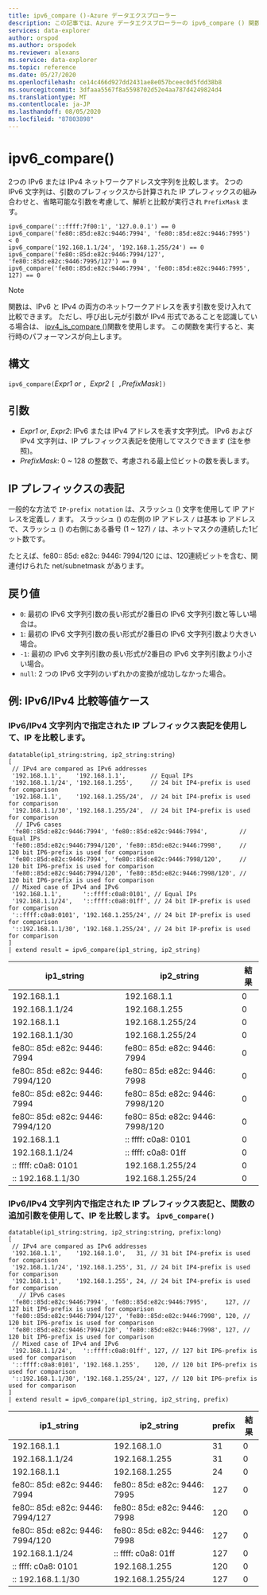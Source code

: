 ```yaml
---
title: ipv6_compare ()-Azure データエクスプローラー
description: この記事では、Azure データエクスプローラーの ipv6_compare () 関数について説明します。
services: data-explorer
author: orspod
ms.author: orspodek
ms.reviewer: alexans
ms.service: data-explorer
ms.topic: reference
ms.date: 05/27/2020
ms.openlocfilehash: ce14c466d927dd2431ae8e057bceec0d5fdd38b8
ms.sourcegitcommit: 3dfaaa5567f8a5598702d52e4aa787d4249824d4
ms.translationtype: MT
ms.contentlocale: ja-JP
ms.lasthandoff: 08/05/2020
ms.locfileid: "87803898"
---
```

# <a name="ipv6_compare"></a>ipv6_compare()

2つの IPv6 または IPv4 ネットワークアドレス文字列を比較します。 2つの IPv6 文字列は、引数のプレフィックスから計算された IP プレフィックスの組み合わせと、省略可能な引数を考慮して、解析と比較が実行され `PrefixMask` ます。

```kusto
ipv6_compare('::ffff:7f00:1', '127.0.0.1') == 0
ipv6_compare('fe80::85d:e82c:9446:7994', 'fe80::85d:e82c:9446:7995')  < 0
ipv6_compare('192.168.1.1/24', '192.168.1.255/24') == 0
ipv6_compare('fe80::85d:e82c:9446:7994/127', 'fe80::85d:e82c:9446:7995/127') == 0
ipv6_compare('fe80::85d:e82c:9446:7994', 'fe80::85d:e82c:9446:7995', 127) == 0
```

> [!Note]
> 関数は、IPv6 と IPv4 の両方のネットワークアドレスを表す引数を受け入れて比較できます。 ただし、呼び出し元が引数が IPv4 形式であることを認識している場合は、 [ipv4_is_compare ()](./ipv4-comparefunction.md)関数を使用します。 この関数を実行すると、実行時のパフォーマンスが向上します。

## <a name="syntax"></a>構文

`ipv6_compare(`*Expr1 or* `, `*Expr2* `[ ,`*PrefixMask*`])`

## <a name="arguments"></a>引数

* *Expr1 or*, *Expr2*: IPv6 または IPv4 アドレスを表す文字列式。 IPv6 および IPv4 文字列は、IP プレフィックス表記を使用してマスクできます (注を参照)。
* *PrefixMask*: 0 ~ 128 の整数で、考慮される最上位ビットの数を表します。

## <a name="ip-prefix-notation"></a>IP プレフィックスの表記

一般的な方法で `IP-prefix notation` は、スラッシュ () 文字を使用して IP アドレスを定義し `/` ます。
スラッシュ () の左側の IP アドレス `/` は基本 ip アドレスで、スラッシュ () の右側にある番号 (1 ~ 127) `/` は、ネットマスクの連続した1ビット数です。 

たとえば、fe80:: 85d: e82c: 9446: 7994/120 には、120連続ビットを含む、関連付けられた net/subnetmask があります。

## <a name="returns"></a>戻り値

* `0`: 最初の IPv6 文字列引数の長い形式が2番目の IPv6 文字列引数と等しい場合は。
* `1`: 最初の IPv6 文字列引数の長い形式が2番目の IPv6 文字列引数より大きい場合。
* `-1`: 最初の IPv6 文字列引数の長い形式が2番目の IPv6 文字列引数より小さい場合。
* `null`: 2 つの IPv6 文字列のいずれかの変換が成功しなかった場合。

## <a name="examples-ipv6ipv4-comparison-equality-cases"></a>例: IPv6/IPv4 比較等値ケース

### <a name="compare-ips-using-the-ip-prefix-notation-specified-inside-the-ipv6ipv4-strings"></a>IPv6/IPv4 文字列内で指定された IP プレフィックス表記を使用して、IP を比較します。

<!-- csl: https://help.kusto.windows.net/Samples -->
```kusto
datatable(ip1_string:string, ip2_string:string)
[
 // IPv4 are compared as IPv6 addresses
 '192.168.1.1',    '192.168.1.1',       // Equal IPs
 '192.168.1.1/24', '192.168.1.255',     // 24 bit IP4-prefix is used for comparison
 '192.168.1.1',    '192.168.1.255/24',  // 24 bit IP4-prefix is used for comparison
 '192.168.1.1/30', '192.168.1.255/24',  // 24 bit IP4-prefix is used for comparison
  // IPv6 cases
 'fe80::85d:e82c:9446:7994', 'fe80::85d:e82c:9446:7994',         // Equal IPs
 'fe80::85d:e82c:9446:7994/120', 'fe80::85d:e82c:9446:7998',     // 120 bit IP6-prefix is used for comparison
 'fe80::85d:e82c:9446:7994', 'fe80::85d:e82c:9446:7998/120',     // 120 bit IP6-prefix is used for comparison
 'fe80::85d:e82c:9446:7994/120', 'fe80::85d:e82c:9446:7998/120', // 120 bit IP6-prefix is used for comparison
 // Mixed case of IPv4 and IPv6
 '192.168.1.1',      '::ffff:c0a8:0101', // Equal IPs
 '192.168.1.1/24',   '::ffff:c0a8:01ff', // 24 bit IP-prefix is used for comparison
 '::ffff:c0a8:0101', '192.168.1.255/24', // 24 bit IP-prefix is used for comparison
 '::192.168.1.1/30', '192.168.1.255/24', // 24 bit IP-prefix is used for comparison
]
| extend result = ipv6_compare(ip1_string, ip2_string)
```

|ip1_string|ip2_string|結果|
|---|---|---|
|192.168.1.1|192.168.1.1|0|
|192.168.1.1/24|192.168.1.255|0|
|192.168.1.1|192.168.1.255/24|0|
|192.168.1.1/30|192.168.1.255/24|0|
|fe80:: 85d: e82c: 9446: 7994|fe80:: 85d: e82c: 9446: 7994|0|
|fe80:: 85d: e82c: 9446: 7994/120|fe80:: 85d: e82c: 9446: 7998|0|
|fe80:: 85d: e82c: 9446: 7994|fe80:: 85d: e82c: 9446: 7998/120|0|
|fe80:: 85d: e82c: 9446: 7994/120|fe80:: 85d: e82c: 9446: 7998/120|0|
|192.168.1.1|:: ffff: c0a8: 0101|0|
|192.168.1.1/24|:: ffff: c0a8: 01ff|0|
|:: ffff: c0a8: 0101|192.168.1.255/24|0|
|:: 192.168.1.1/30|192.168.1.255/24|0|

### <a name="compare-ips-using-ip-prefix-notation-specified-inside-the-ipv6ipv4-strings-and-as-additional-argument-of-the-ipv6_compare-function"></a>IPv6/IPv4 文字列内で指定された IP プレフィックス表記と、関数の追加引数を使用して、IP を比較します。 `ipv6_compare()`

<!-- csl: https://help.kusto.windows.net/Samples -->
```kusto
datatable(ip1_string:string, ip2_string:string, prefix:long)
[
 // IPv4 are compared as IPv6 addresses 
 '192.168.1.1',    '192.168.1.0',   31, // 31 bit IP4-prefix is used for comparison
 '192.168.1.1/24', '192.168.1.255', 31, // 24 bit IP4-prefix is used for comparison
 '192.168.1.1',    '192.168.1.255', 24, // 24 bit IP4-prefix is used for comparison
   // IPv6 cases
 'fe80::85d:e82c:9446:7994', 'fe80::85d:e82c:9446:7995',     127, // 127 bit IP6-prefix is used for comparison
 'fe80::85d:e82c:9446:7994/127', 'fe80::85d:e82c:9446:7998', 120, // 120 bit IP6-prefix is used for comparison
 'fe80::85d:e82c:9446:7994/120', 'fe80::85d:e82c:9446:7998', 127, // 120 bit IP6-prefix is used for comparison
 // Mixed case of IPv4 and IPv6
 '192.168.1.1/24',   '::ffff:c0a8:01ff', 127, // 127 bit IP6-prefix is used for comparison
 '::ffff:c0a8:0101', '192.168.1.255',    120, // 120 bit IP6-prefix is used for comparison
 '::192.168.1.1/30', '192.168.1.255/24', 127, // 120 bit IP6-prefix is used for comparison
]
| extend result = ipv6_compare(ip1_string, ip2_string, prefix)
```

|ip1_string|ip2_string|prefix|結果|
|---|---|---|---|
|192.168.1.1|192.168.1.0|31|0|
|192.168.1.1/24|192.168.1.255|31|0|
|192.168.1.1|192.168.1.255|24|0|
|fe80:: 85d: e82c: 9446: 7994|fe80:: 85d: e82c: 9446: 7995|127|0|
|fe80:: 85d: e82c: 9446: 7994/127|fe80:: 85d: e82c: 9446: 7998|120|0|
|fe80:: 85d: e82c: 9446: 7994/120|fe80:: 85d: e82c: 9446: 7998|127|0|
|192.168.1.1/24|:: ffff: c0a8: 01ff|127|0|
|:: ffff: c0a8: 0101|192.168.1.255|120|0|
|:: 192.168.1.1/30|192.168.1.255/24|127|0|

